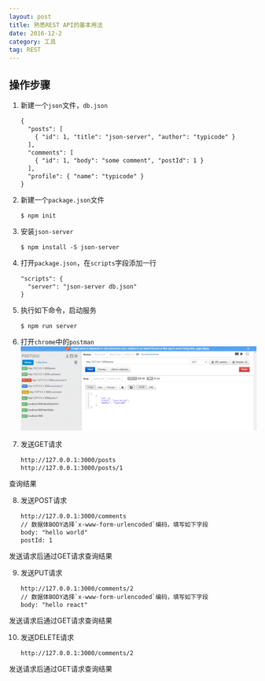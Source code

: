 ```yaml
---
layout: post
title: 熟悉REST API的基本用法
date: 2016-12-2
category: 工具
tag: REST
---
```

## 操作步骤
1. 新建一个`json`文件，`db.json`

    ```
    {
      "posts": [
        { "id": 1, "title": "json-server", "author": "typicode" }
      ],
      "comments": [
        { "id": 1, "body": "some comment", "postId": 1 }
      ],
      "profile": { "name": "typicode" }
    }
    ```

2. 新建一个`package.json`文件

    ```
    $ npm init
    ```

3. 安装`json-server`

    ```
    $ npm install -S json-server
    ```

4. 打开`package.json`，在`scripts`字段添加一行

    ```
    "scripts": {
      "server": "json-server db.json"
    }
    ```

5. 执行如下命令，启动服务

    ```
    $ npm run server
    ```

6. 打开`chrome`中的`postman`
![postman截图](../img/rest-demo.png)

7. 发送GET请求

    ```
    http://127.0.0.1:3000/posts
    http://127.0.0.1:3000/posts/1
    ```
查询结果

8. 发送POST请求

    ```
    http://127.0.0.1:3000/comments
    // 数据体BODY选择`x-www-form-urlencoded`编码，填写如下字段
    body: "hello world"
    postId: 1
    ```
发送请求后通过GET请求查询结果

9. 发送PUT请求

    ```
    http://127.0.0.1:3000/comments/2
    // 数据体BODY选择`x-www-form-urlencoded`编码，填写如下字段
    body: "hello react"
    ```
发送请求后通过GET请求查询结果

10. 发送DELETE请求

    ```
    http://127.0.0.1:3000/comments/2
    ```
发送请求后通过GET请求查询结果



